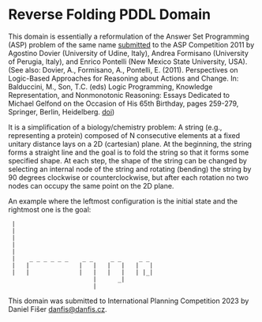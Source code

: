 # Reverse Folding PDDL Domain

This domain is essentially a reformulation of the Answer Set Programming (ASP)
problem of the same name
[submitted](https://www.mat.unical.it/aspcomp2011/FinalProblemDescriptions/ReverseFolding)
to the ASP Competition 2011 by Agostino Dovier (University of Udine, Italy),
Andrea Formisano (University of Perugia, Italy), and Enrico Pontelli (New Mexico
State University, USA).
(See also:
Dovier, A., Formisano, A., Pontelli, E. (2011). Perspectives on Logic-Based
Approaches for Reasoning about Actions and Change. In: Balduccini, M., Son, T.C.
(eds) Logic Programming, Knowledge Representation, and Nonmonotonic Reasoning:
Essays Dedicated to Michael Gelfond on the Occasion of His 65th Birthday,
pages 259-279, Springer, Berlin, Heidelberg.
[doi](https://doi.org/10.1007/978-3-642-20832-4_17))

It is a simplification of a biology/chemistry problem:
A string (e.g., representing a protein) composed of N consecutive elements at a
fixed unitary distance lays on a 2D (cartesian) plane.
At the beginning, the string forms a straight line and the goal is to fold the
string so that it forms some specified shape.
At each step, the shape of the string can be changed by selecting an internal
node of the string and rotating (bending) the string by 90 degrees clockwise or
counterclockwise, but after each rotation no two nodes can occupy the same point
on the 2D plane.

An example where the leftmost configuration is the initial state and the
rightmost one is the goal:
```
 | 
 | 
 | 
 | 
 | 
 |    _ _ _ _ _ _    _ _     _ _     _ _ 
 |   |              |   |   |   |   |   | 
 |   |              |   |   |   |   | |_| 
                        |      _| 
                        | 
```


This domain was submitted to International Planning Competition 2023 by
Daniel Fišer <danfis@danfis.cz>.
